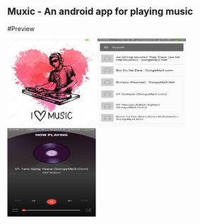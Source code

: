 ## Muxic - An android app for playing music

#Preview

<img src="screenshots/one.png" width="200" height="200">
<img src="screenshots/two.png" width="200" height="200">
<img src="screenshots/three.png" width="200" height="200">